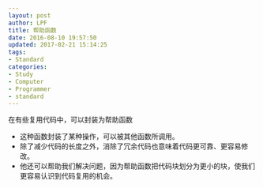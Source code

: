 ```yaml
---
layout: post
author: LPF
title: 帮助函数
date: 2016-08-10 19:57:50
updated: 2017-02-21 15:14:25
tags:
- Standard
categories:
- Study
- Computer
- Programmer
- standard
---
```

在有些复用代码中，可以封装为帮助函数

- 这种函数封装了某种操作，可以被其他函数所调用。
- 除了减少代码的长度之外，消除了冗余代码也意味着代码更可靠、更容易修改。
- 他还可以帮助我们解决问题，因为帮助函数把代码块划分为更小的块，使我们更容易认识到代码复用的机会。
 